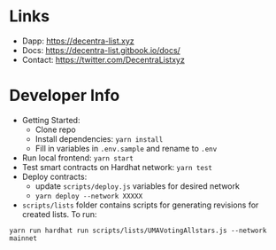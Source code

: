# Links

- Dapp: https://decentra-list.xyz
- Docs: https://decentra-list.gitbook.io/docs/
- Contact: https://twitter.com/DecentraListxyz

# Developer Info

- Getting Started:
    - Clone repo
    - Install dependencies: ```yarn install```
    - Fill in variables in ```.env.sample``` and rename to ```.env```
- Run local frontend: ```yarn start```
- Test smart contracts on Hardhat network: ```yarn test```
- Deploy contracts: 
    - update ```scripts/deploy.js``` variables for desired network
    - ```yarn deploy --network XXXXX```
- ```scripts/lists``` folder contains scripts for generating revisions for created lists. To run: 
```
yarn run hardhat run scripts/lists/UMAVotingAllstars.js --network mainnet
```
